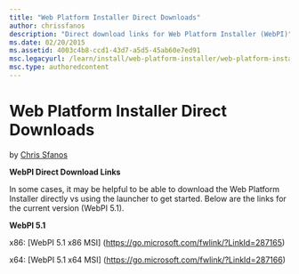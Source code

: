 ```yaml
---
title: "Web Platform Installer Direct Downloads"
author: chrissfanos
description: "Direct download links for Web Platform Installer (WebPI)"
ms.date: 02/20/2015
ms.assetid: 4003c4b8-ccd1-43d7-a5d5-45ab60e7ed91
msc.legacyurl: /learn/install/web-platform-installer/web-platform-installer-direct-downloads
msc.type: authoredcontent
---
```

# Web Platform Installer Direct Downloads

by [Chris Sfanos](https://github.com/chrissfanos)

**WebPI Direct Download Links**  
  
 In some cases, it may be helpful to be able to download the Web Platform Installer directly vs using the launcher to get started. Below are the links for the current version (WebPI 5.1).  
 
**WebPI 5.1**

 x86: [WebPI 5.1 x86 MSI] (https://go.microsoft.com/fwlink/?LinkId=287165)
 
 x64: [WebPI 5.1 x64 MSI] (https://go.microsoft.com/fwlink/?LinkId=287166)


